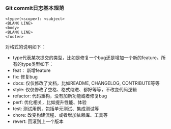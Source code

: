 ### Git commit日志基本规范

```properties
<type>(<scope>): <subject>
<BLANK LINE>
<body>
<BLANK LINE>
<footer>
```

对格式的说明如下：

- type代表某次提交的类型，比如是修复一个bug还是增加一个新的feature。所有的type类型如下：
- feat： 新增feature
- fix: 修复bug
- docs: 仅仅修改了文档，比如README, CHANGELOG, CONTRIBUTE等等
- style: 仅仅修改了空格、格式缩进、都好等等，不改变代码逻辑
- refactor: 代码重构，没有加新功能或者修复bug 
- perf: 优化相关，比如提升性能、体验
- test: 测试用例，包括单元测试、集成测试等
- chore: 改变构建流程、或者增加依赖库、工具等
- revert: 回滚到上一个版本
